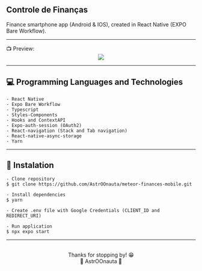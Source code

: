 ## Controle de Finanças

Finance smartphone app (Android & IOS), created in React Native (EXPO Bare Workflow).

<hr>
📺 Preview:
<div align = "center">
  
<img src="https://github.com/AstrOOnauta/meteor-finances-mobile/blob/develop/preview.gif?raw=true">
 
</div>
<hr>

## 💻 Programming Languages and Technologies

    - React Native
    - Expo Bare Workflow
    - Typescript
    - Styles-Components
    - Hooks and ContextAPI
    - Expo-auth-session (OAuth2)
    - React-navigation (Stack and Tab navigation)
    - React-native-async-storage
    - Yarn

<hr>

## 📄 Instalation

    - Clone repository
    $ git clone https://github.com/AstrOOnauta/meteor-finances-mobile.git

    - Install dependencies
    $ yarn

    - Create .env file with Google Credentials (CLIENT_ID and REDIRECT_URI)

    - Run application
    $ npx expo start

<hr>
<div align = "center">
	<br>
	Thanks for stopping by! 😁
	<br>
	🚀 AstrOOnauta 🚀
</div>
